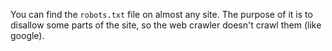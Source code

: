 You can find the `robots.txt` file on almost any site. The purpose of it is to disallow some parts of the site, so the web crawler doesn't crawl them (like google).